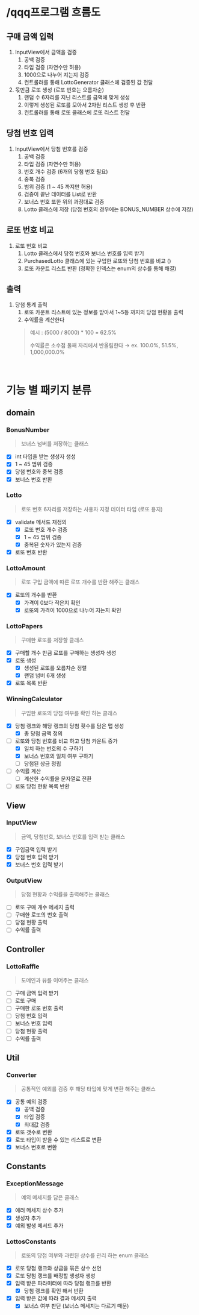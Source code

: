 # /qqq프로그램 흐름도

## 구매 금액 입력
1. InputView에서 금액을 검증
   1) 공백 검증
   2) 타입 검증 (자연수만 허용)
   3) 1000으로 나누어 지는지 검증
   4) 컨트롤러를 통해 LottoGenerator 클래스에 검증된 값 전달
2. 몫만큼 로또 생성 (로또 번호는 오름차순)
   1) 랜덤 수 6자리를 지닌 리스트를 금액에 맞게 생성
   2) 이렇게 생성된 로또를 모아서 2차원 리스트 생성 후 반환
   3) 컨트롤러를 통해 로또 클래스에 로또 리스트 전달
## 당첨 번호 입력
1. InputView에서 당첨 번호를 검증
   1) 공백 검증
   2) 타입 검증 (자연수만 허용)
   3) 번호 개수 검증 (6개의 당첨 번호 필요)
   4) 중복 검증
   5) 범위 검증 (1 ~ 45 까지만 허용)
   6) 검증이 끝난 데이터를 List로 반환
   7) 보너스 번호 또한 위의 과정대로 검증
   8) Lotto 클래스에 저장 (당첨 번호의 경우에는 BONUS_NUMBER 상수에 저장)
## 로또 번호 비교
1. 로또 번호 비교
   1) Lotto 클래스에서 당첨 번호와 보너스 번호를 입력 받기
   2) PurchasedLotto 클래스에 있는 구입한 로또와 당첨 번호를 비교 ()
   3) 로또 카운트 리스트 반환 (정확한 인덱스는 enum의 상수를 통해 해결)
## 출력
1. 당첨 통계 출력
   1) 로또 카운트 리스트에 있는 정보를 받아서 1~5등 까지의 당첨 현황을 출력
   2) 수익률을 계산한다 
   > 예시 : (5000 / 8000) * 100 = 62.5%
   > 
   > 수익률은 소수점 둘째 자리에서 반올림한다 → ex. 100.0%, 51.5%, 1,000,000.0%

<br>

# 기능 별 패키지 분류
## domain
### BonusNumber
> 보너스 넘버를 저장하는 클래스
   - [x] int 타입을 받는 생성자 생성
   - [x] 1 ~ 45 범위 검증
   - [x] 당첨 번호와 중복 검증
   - [x] 보너스 번호 반환
### Lotto
> 로또 번호 6자리를 저장하는 사용자 지정 데이터 타입 (로또 용지)
   - [x] validate 메서드 재정의
     - [x] 로또 번호 개수 검증
     - [x] 1 ~ 45 범위 검증
     - [x] 중복된 숫자가 있는지 검증
   - [x] 로또 번호 반환
### LottoAmount
> 로또 구입 금액에 따른 로또 개수를 반환 해주는 클래스
   - [x] 로또의 개수를 반환
      - [x] 가격이 0보다 작은지 확인
      - [x] 로또의 가격이 1000으로 나누어 지는지 확인
### LottoPapers
> 구매한 로또를 저장할 클래스
   - [x] 구매할 개수 만큼 로또를 구매하는 생성자 생성
   - [x] 로또 생성
     - [x] 생성된 로또를 오름차순 정렬
     - [x] 랜덤 넘버 6개 생성
   - [x] 로또 목록 반환
### WinningCalculator
> 구입한 로또의 당첨 여부를 확인 하는 클래스
   - [x] 당첨 랭크와 해당 랭크의 당첨 횟수를 담은 맵 생성
     - [x] 총 당첨 금액 정의
   - [ ] 로또와 당첨 번호를 비교 하고 당첨 카운트 증가
     - [x] 일치 하는 번호의 수 구하기
     - [x] 보너스 번호의 일치 여부 구하기
     - [ ] 당첨된 상금 정립
   - [ ] 수익률 계산
     - [ ] 계산한 수익률을 문자열로 전환
   - [ ] 로또 당첨 현황 목록 반환
## View
### InputView
> 금액, 당첨번호, 보너스 번호를 입력 받는 클래스
   - [x] 구입금액 입력 받기
   - [x] 당첨 번호 입력 받기
   - [x] 보너스 번호 입력 받기
### OutputView
> 당첨 현황과 수익률을 출력해주는 클래스
   - [ ] 로또 구매 개수 메세지 출력
   - [ ] 구매한 로또의 번호 출력
   - [ ] 당첨 현황 출력
   - [ ] 수익률 출력
## Controller
### LottoRaffle
> 도메인과 뷰를 이어주는 클래스
   - [ ] 구매 금액 입력 받기
   - [ ] 로또 구매
   - [ ] 구매한 로또 번호 출력
   - [ ] 당첨 번호 입력
   - [ ] 보너스 번호 입력
   - [ ] 당첨 현황 출력
   - [ ] 수익률 출력
## Util
### Converter
> 공통적인 예외를 검증 후 해당 타입에 맞게 변환 해주는 클래스
   - [x] 공통 예외 검증
     - [x] 공백 검증
     - [x] 타입 검증
     - [x] 최대값 검증
   - [x] 로또 갯수로 변환
   - [x] 로또 타입이 받을 수 있는 리스트로 변환
   - [x] 보너스 번호로 변환
## Constants
### ExceptionMessage
> 예외 메세지를 담은 클래스
   - [x] 에러 메세지 상수 추가
   - [x] 생성자 추가
   - [x] 예외 발생 메서드 추가
### LottosConstants
> 로또의 당첨 여부와 과련된 상수를 관리 하는 enum 클래스
   - [x] 로또 당첨 랭크와 상금을 묶은 상수 선언
   - [x] 로또 당첨 랭크를 배정할 생성자 생성
   - [x] 입력 받은 파라미터에 따라 당첨 랭크를 반환
     - [x] 당첨 랭크를 확인 해서 반환
   - [x] 입력 받은 값에 따라 결과 메세지 출력
     - [x] 보너스 여부 판단 (보너스 메세지는 다르기 때문)
